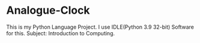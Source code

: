 # Analogue-Clock
This is my Python Language Project. I use IDLE(Python 3.9 32-bit) Software for this. Subject: Introduction to Computing.
